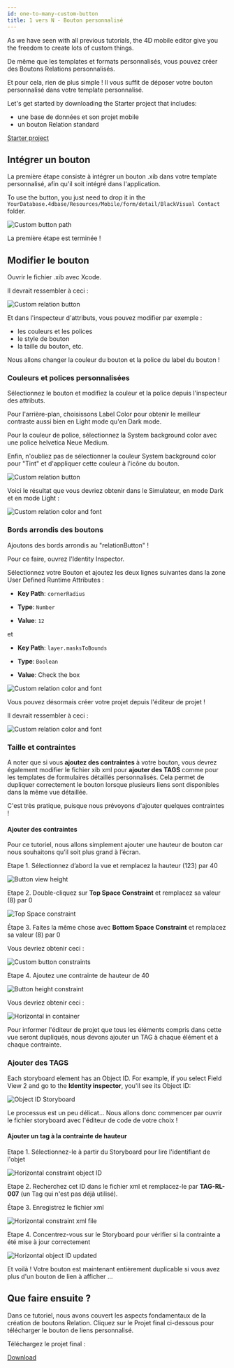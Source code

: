 ```yaml
---
id: one-to-many-custom-button
title: 1 vers N - Bouton personnalisé
---
```


As we have seen with all previous tutorials, the 4D mobile editor give you the freedom to create lots of custom things.

De même que les templates et formats personnalisés, vous pouvez créer des Boutons Relations personnalisés.

Et pour cela, rien de plus simple ! Il vous suffit de déposer votre bouton personnalisé dans votre template personnalisé.


Let's get started by downloading the Starter project that includes:

* une base de données et son projet mobile
* un bouton Relation standard

<div className="center-button">
<a className="button button--primary"
href="https://github.com/4d-go-mobile/tutorial-OneToManyCustomButton/archive/c507e764e97e006c6c785dfc468f71f5bd708845.zip">Starter project</a>
</div>

## Intégrer un bouton

La première étape consiste à intégrer un bouton .xib dans votre template personnalisé, afin qu'il soit intégré dans l'application.

To use the button, you just need to drop it in the `YourDatabase.4dbase/Resources/Mobile/form/detail/BlackVisual Contact` folder.

![Custom button path](img/Relation-custom-button-path.png)

La première étape est terminée !

## Modifier le bouton

Ouvrir le fichier .xib avec Xcode.

Il devrait ressembler à ceci :

![Custom relation button](img/Relations-custom-button-relationButton-4D-for-iOS.png)

Et dans l'inspecteur d'attributs, vous pouvez modifier par exemple :

* les couleurs et les polices
* le style de bouton
* la taille du bouton, etc.

Nous allons changer la couleur du bouton et la police du label du bouton !

### Couleurs et polices personnalisées

Sélectionnez le bouton et modifiez la couleur et la police depuis l'inspecteur des attributs.

Pour l'arrière-plan, choisissons Label Color pour obtenir le meilleur contraste aussi bien en Light mode qu'en Dark mode.

Pour la couleur de police, sélectionnez la System background color avec une police helvetica Neue Medium.

Enfin, n'oubliez pas de sélectionner la couleur System background color pour "Tint" et d'appliquer cette couleur à l'icône du bouton.

![Custom relation button](img/Relations-custom-button-relationButton-4D-for-iOS-font-and-Color.png)

Voici le résultat que vous devriez obtenir dans le Simulateur, en mode Dark et en mode Light :

![Custom relation color and font](img/Custom-relation-button-Light-and-Dark-mode-font-and-color.png)

### Bords arrondis des boutons

Ajoutons des bords arrondis au "relationButton" !

Pour ce faire, ouvrez l'Identity Inspector.

Sélectionnez votre Bouton et ajoutez les deux lignes suivantes dans la zone User Defined Runtime Attributes :

* **Key Path**: `cornerRadius`

* **Type**: `Number`

* **Value**: `12`

et

* **Key Path**: `layer.masksToBounds`

* **Type**: `Boolean`

* **Value**: Check the box

![Custom relation color and font](img/Custom-relation-button-Xcode-round-corners.png)

Vous pouvez désormais créer votre projet depuis l'éditeur de projet !

Il devrait ressembler à ceci :

![Custom relation color and font](img/Custom-relation-button-round-corners.png)

### Taille et contraintes

A noter que si vous **ajoutez des contraintes** à votre bouton, vous devrez également modifier le fichier xib xml pour **ajouter des TAGS** comme pour les templates de formulaires détaillés personnalisés. Cela permet de dupliquer correctement le bouton lorsque plusieurs liens sont disponibles dans la même vue détaillée.

C'est très pratique, puisque nous prévoyons d'ajouter quelques contraintes !

#### Ajouter des contraintes

Pour ce tutoriel, nous allons simplement ajouter une hauteur de bouton car nous souhaitons qu’il soit plus grand à l’écran.

Etape 1. Sélectionnez d’abord la vue et remplacez la hauteur (123) par 40

![Button view height](img/Button-view-height.png)

Etape 2. Double-cliquez sur **Top Space Constraint** et remplacez sa valeur (8) par 0

![Top Space constraint](img/Top-Space-constraint.png)

Étape 3. Faites la même chose avec **Bottom Space Constraint** et remplacez sa valeur (8) par 0

Vous devriez obtenir ceci :

![Custom  button constraints](img/Custom-button-constraints.png)

Etape 4. Ajoutez une contrainte de hauteur de 40

![Button height constraint](img/Button-height-constraint.png)

Vous devriez obtenir ceci :

![Horizontal in container](img/Custom-relation-button-constraints.png)

Pour informer l'éditeur de projet que tous les éléments compris dans cette vue seront dupliqués, nous devons ajouter un TAG à chaque élément et à chaque contrainte.


### Ajouter des TAGS

Each storyboard element has an Object ID. For example, if you select Field View 2 and go to the **Identity inspector**, you'll see its Object ID:

![Object ID Storyboard](img/Custom-button-object-id-storyboard.png)

Le processus est un peu délicat... Nous allons donc commencer par ouvrir le fichier storyboard avec l'éditeur de code de votre choix !

#### Ajouter un tag à la contrainte de hauteur

Etape 1. Sélectionnez-le à partir du Storyboard pour lire l'identifiant de l'objet

![Horizontal constraint object ID](img/Horizontal-constraint-object-ID.png)

Etape 2. Recherchez cet ID dans le fichier xml et remplacez-le par **TAG-RL-007** (un Tag qui n'est pas déjà utilisé).

Étape 3. Enregistrez le fichier xml

![Horizontal constraint xml file](img/Horizontal-constraint-xml-file.png)

Etape 4. Concentrez-vous sur le Storyboard pour vérifier si la contrainte a été mise à jour correctement

![Horizontal object ID updated](img/Horizontal-object-id-updated.png)

Et voilà ! Votre bouton est maintenant entièrement duplicable si vous avez plus d'un bouton de lien à afficher ...

## Que faire ensuite ?

Dans ce tutoriel, nous avons couvert les aspects fondamentaux de la création de boutons Relation. Cliquez sur le Projet final ci-dessous pour télécharger le bouton de liens personnalisé.

Téléchargez le projet final :

<div className="center-button">
<a className="button button--primary"
href="https://github.com/4d-go-mobile/tutorial-OneToManyCustomButton/releases/latest/download/tutorial-OneToManyCustomButton.zip">Download</a>
</div>